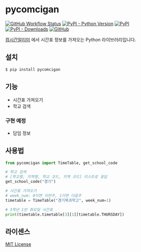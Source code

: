 # pycomcigan
[![GitHub Workflow Status](https://img.shields.io/github/actions/workflow/status/hegelty/pycomcigan/publish.yml?label=action&logo=github&style=flat-square)](https://github.com/hegelty/pycomcigan/actions)
[![PyPI - Python Version](https://img.shields.io/pypi/pyversions/pycomcigan)](https://pypi.org/project/pycomcigan/)
[![PyPI](https://img.shields.io/pypi/v/pycomcigan)](https://pypi.org/project/pycomcigan/)
[![PyPI - Downloads](https://img.shields.io/pypi/dm/pycomcigan)](https://pypi.org/project/pycomcigan/)
[![GitHub](https://img.shields.io/github/license/hegelty/pycomcigan)](LICENSE)

[컴시간알리미](http://컴시간학생.kr) 에서 시간표 정보를 가져오는 Python 라이브러리입니다.

## 설치

```sh
$ pip install pycomcigan
```

## 기능
* 시간표 가져오기
* 학교 검색
### 구현 예정
* 담임 정보

## 사용법
```python
from pycomcigan import TimeTable, get_school_code

# 학교 검색
# [학교명, 지역명, 학교 코드, 지역 코드] 리스트로 응답
get_school_code("경기")

# 시간표 가져오기
# week_num: 0이면 이번주, 1이면 다음주
timetable = TimeTable("경기북과학고", week_num=1)

# 3학년 1반 화요일 시간표
print(timetable.timetable[3][1][timetable.THURSDAY])
```

## 라이센스
[MIT License](LICENSE)
